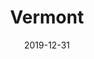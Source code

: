 ---
layout: location-page
date: 2019-12-31
tags:
  - vermont
title: Vermont
stateAbbr: VT
url: "https://www.healthvermont.gov/response/infectious-disease/2019-novel-coronavirus"
urlTitle: "healthvermont.gov"
---